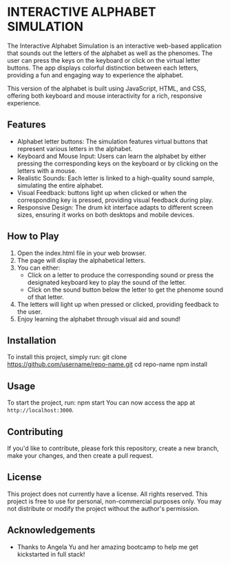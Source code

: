 # INTERACTIVE ALPHABET SIMULATION

The Interactive Alphabet Simulation is an interactive web-based application that sounds out the letters of the alphabet as well as the phenomes. The user can press the keys on the keyboard or click on the virtual letter buttons. The app displays colorful distinction between each letters, providing a fun and engaging way to experience the alphabet.

This version of the alphabet is built using JavaScript, HTML, and CSS, offering both keyboard and mouse interactivity for a rich, responsive experience.

## Features
- Alphabet letter buttons: The simulation features virtual buttons that represent various letters in the alphabet.
- Keyboard and Mouse Input: Users can learn the alphabet by either pressing the corresponding keys on the keyboard or by clicking on the letters with a mouse.
- Realistic Sounds: Each letter is linked to a high-quality sound sample, simulating the entire alphabet.
- Visual Feedback: buttons light up when clicked or when the corresponding key is pressed, providing visual feedback during play.
- Responsive Design: The drum kit interface adapts to different screen sizes, ensuring it works on both desktops and mobile devices.

## How to Play
1. Open the index.html file in your web browser.
2. The page will display the alphabetical letters.
3. You can either:
    - Click on a letter to produce the corresponding sound or press the designated keyboard key to play the sound of the letter.
    - Click on the sound button below the letter to get the phenome sound of that letter.
4. The letters will light up when pressed or clicked, providing feedback to the user.
5. Enjoy learning the alphabet through visual aid and sound!

## Installation 

To install this project, simply run:
git clone https://github.com/username/repo-name.git cd repo-name npm install

## Usage

To start the project, run:
npm start
You can now access the app at `http://localhost:3000`.

## Contributing 

If you'd like to contribute, please fork this repository, create a new branch, make your changes, and then create a pull request.

## License
This project does not currently have a license. All rights reserved. 
This project is free to use for personal, non-commercial purposes only. You may not distribute or modify the project without the author's permission.

## Acknowledgements

- Thanks to Angela Yu and her amazing bootcamp to help me get kickstarted in full stack!
